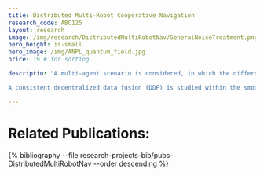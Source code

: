 ```yaml
---
title: Distributed Multi-Robot Cooperative Navigation
research_code: ABC125
layout: research
image: /img/research/DistributedMultiRobotNav/GeneralNoiseTreatment.png
hero_height: is-small
hero_image: /img/ANPL_quantum_field.jpg 
price: 19 # for sorting 

descriptio: "A multi-agent scenario is considered, in which the different robots share information to improve navigation and extend sensing. A graph-based approach was developed to guarantee a consistent information fusion between the different robots assuming a general multi-robot measurement model. Using the graph structure, separately maintained by each robot, appropriate correlation terms are calculated upon-demand and used within the update step of the filter. The method (see IJRR2012) is also applicable to implicit measurement models and in particular when using three-view geometry constraints (more details). Such an approach was developed in RAS2012, where the three-view constraints are applied whenever the robots observe a common scene. One thing to note is that the scene does not necessarily have to be observed by the robots at the same time.

A consistent decentralized data fusion (DDF) is studied within the smoothing and mapping framework as well. Here, the robots share certain variables of choice, such as observed 3D points, to both extend sensing horizon and improve localization and mapping. Consistent information fusion is guaranteed by explicitly avoiding using the same observation more than once (i.e. double counting), via information down-dating that is expressed in graphical models by anti-factors. Information summarization techniques are developed to efficiently retrieve the probabilistic information to-be-shared from the local factorized joint probability distribution, represented by the Bayes net."

---
```


<!-- add  youtube and bibliography Here-->

# Related Publications: 
{% bibliography --file research-projects-bib/pubs-DistributedMultiRobotNav --order descending %}

